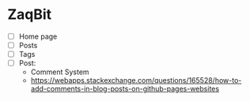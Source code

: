 # ZaqBit

- [ ] Home page
- [ ] Posts
- [ ] Tags
- [ ] Post:
    - Comment System
    - https://webapps.stackexchange.com/questions/165528/how-to-add-comments-in-blog-posts-on-github-pages-websites





